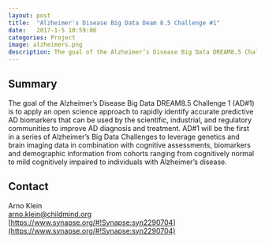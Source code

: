 ```yaml
---
layout: post
title:  "Alzheimer's Disease Big Data Deam 8.5 Challenge #1"
date:   2017-1-5 10:59:06
categories: Project
image: alzheimers.png
description: The goal of the Alzheimer’s Disease Big Data DREAM8.5 Challenge "#1" (AD#1) is to apply an open science approach
---
```

## Summary
The goal of the Alzheimer’s Disease Big Data DREAM8.5 Challenge 1 (AD#1) is to apply an open science approach to rapidly identify accurate predictive AD biomarkers that can be used by the scientific, industrial, and regulatory communities to improve AD diagnosis and treatment. AD#1 will be the first in a series of Alzheimer’s Big Data Challenges to leverage genetics and brain imaging data in combination with cognitive assessments, biomarkers and demographic information from cohorts ranging from cognitively normal to mild cognitively impaired to individuals with Alzheimer’s disease.

## Contact  
Arno Klein  
[arno.klein@childmind.org](arno.klein@childmind.org)  
[https://www.synapse.org/#!Synapse:syn2290704](https://www.synapse.org/#!Synapse:syn2290704)  
